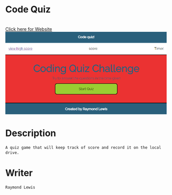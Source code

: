 # Code Quiz
<!DOCTYPE html>
<html lang="en-US">
  <body>
    <br>
    <a href="https://l1keafox.github.io/codeQuiz" target="no_blank">Click here for Website </a> 
    <br>
    <img src="./assets/images/screenShot.PNG" />
  </body>
</html>

# Description

    A quiz game that will keep track of score and record it on the local drive. 

# Writer

    Raymond Lewis


